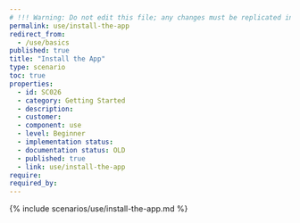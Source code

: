 ```yaml
---
# !!! Warning: Do not edit this file; any changes must be replicated in Excel !!!
permalink: use/install-the-app
redirect_from:
  - /use/basics
published: true
title: "Install the App"
type: scenario
toc: true
properties:
  - id: SC026
  - category: Getting Started
  - description:
  - customer:
  - component: use
  - level: Beginner
  - implementation status:
  - documentation status: OLD
  - published: true
  - link: use/install-the-app
require:
required_by:
---
```


{% include scenarios/use/install-the-app.md %}
